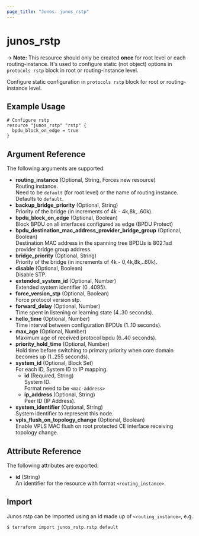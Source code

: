 ```yaml
---
page_title: "Junos: junos_rstp"
---
```


# junos_rstp

-> **Note:** This resource should only be created **once** for root level or each
routing-instance. It's used to configure static (not object) options in `protocols rstp` block
in root or routing-instance level.

Configure static configuration in `protocols rstp` block for root or routing-instance level.

## Example Usage

```hcl
# Configure rstp
resource "junos_rstp" "rstp" {
  bpdu_block_on_edge = true
}
```

## Argument Reference

The following arguments are supported:

- **routing_instance** (Optional, String, Forces new resource)  
  Routing instance.  
  Need to be `default` (for root level) or the name of routing instance.  
  Defaults to `default`.
- **backup_bridge_priority** (Optional, String)  
  Priority of the bridge (in increments of 4k - 4k,8k,..60k).
- **bpdu_block_on_edge** (Optional, Boolean)  
  Block BPDU on all interfaces configured as edge (BPDU Protect)
- **bpdu_destination_mac_address_provider_bridge_group** (Optional, Boolean)  
  Destination MAC address in the spanning tree BPDUs is 802.1ad provider bridge group address.
- **bridge_priority** (Optional, String)  
  Priority of the bridge (in increments of 4k - 0,4k,8k,..60k).
- **disable** (Optional, Boolean)  
  Disable STP.
- **extended_system_id** (Optional, Number)  
  Extended system identifier (0..4095).
- **force_version_stp** (Optional, Boolean)  
  Force protocol version stp.
- **forward_delay** (Optional, Number)  
  Time spent in listening or learning state (4..30 seconds).
- **hello_time** (Optional, Number)  
  Time interval between configuration BPDUs (1..10 seconds).
- **max_age** (Optional, Number)  
  Maximum age of received protocol bpdu (6..40 seconds).
- **priority_hold_time** (Optional, Number)  
  Hold time before switching to primary priority when core domain becomes up (1..255 seconds).
- **system_id** (Optional, Block Set)  
  For each ID, System ID to IP mapping.
  - **id** (Required, String)  
    System ID.  
    Format need to be `<mac-address>`
  - **ip_address** (Optional, String)  
    Peer ID (IP Address).
- **system_identifier** (Optional, String)  
  System identifier to represent this node.
- **vpls_flush_on_topology_change** (Optional, Boolean)  
  Enable VPLS MAC flush on root protected CE interface receiving topology change.

## Attribute Reference

The following attributes are exported:

- **id** (String)  
  An identifier for the resource with format `<routing_instance>`.

## Import

Junos rstp can be imported using an id made up of `<routing_instance>`, e.g.

```shell
$ terraform import junos_rstp.rstp default
```
